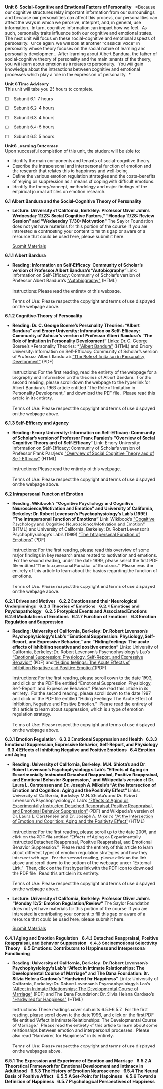 **Unit 6: Social-Cognitive and Emotional Factors of Personality** <span
id="6"></span> 
*Because our cognitive structures relay important information from our
surroundings and because our personalities can affect this process, our
personalities can affect the ways in which we perceive, interpret, and,
in general, use information.  In turn, cognitive information can impact
how we feel.  As such, personality traits influence both our cognitive
and emotional states.  The next unit will focus on these
social-cognitive and emotional aspects of personality.  Once again, we
will look at another “classical voice” in personality whose theory
focuses on the social nature of learning and personality development. 
After learning about Albert Bandura, the father of social-cognitive
theory of personality and the main tenants of the theory, you will learn
about emotion as it relates to personality.  You will gain knowledge
about the interactions between cognitive and emotional processes which
play a role in the expression of personality.  *

**Unit 6 Time Advisory**  
This unit will take you 25 hours to complete.

☐    Subunit 6.1: 7 hours

☐    Subunit 6.2: 4 hours

☐    Subunit 6.3: 4 hours

☐    Subunit 6.4: 5 hours

☐    Subunit 6.5: 5 hours

**Unit6 Learning Outcomes**  
Upon successful completion of this unit, the student will be able to:

-   Identify the main components and tenants of social-cognitive theory.
-   Describe the intrapersonal and interpersonal function of emotion and
    the research that relates this to happiness and well-being.
-   Define the various emotion regulation strategies and the
    costs-benefits of relying on suppression as a means of coping with
    difficult emotions.
-   Identify the theory/concept, methodology and major findings of the
    empirical journal articles on emotion research.

**6.1 Albert Bandura and the Social-Cognitive Theory of Personality**
<span id="6.1"></span> 
-   **Lecture: University of California, Berkeley: Professor Oliver
    John’s Wednesday 11/23: Social Cognitive Factors," “Monday 11/28:
    Review Session” and “Wednesday 11/30: Motivation"**
    The Saylor Foundation does not yet have materials for this portion
    of the course. If you are interested in contributing your content to
    fill this gap or aware of a resource that could be used here, please
    submit it here.

    [Submit Materials](http://www.saylor.org/contribute/)

**6.1.1 Albert Bandura** <span id="6.1.1"></span> 
-   **Reading: Information on Self-Efficacy: Community of Scholar’s
    version of Professor Albert Bandura’s “Autobiography”**
    Link: Information on Self-Efficacy: Community of Scholar’s version
    of Professor Albert Bandura’s
    ["Autobiography"](http://des.emory.edu/mfp/BanduraAutobiography2007.html)
    (HTML)  
        
     Instructions: Please read the entirety of this webpage.  
        
     Terms of Use: Please respect the copyright and terms of use
    displayed on the webpage above. 

**6.1.2 Cognitive-Theory of Personality** <span id="6.1.2"></span> 
-   **Reading: Dr. C. George Boeree’s Personality Theories: “Albert
    Bandura” and Emory University: Information on Self-Efficacy:
    Community of Scholar’s version of Professor Albert Bandura’s “The
    Role of Imitation in Personality Development”**
    Links: Dr. C. George Boeree’s *Personality Theories: *["Albert
    Bandura"](http://webspace.ship.edu/cgboer/bandura.html) (HTML) and
    Emory University: Information on Self-Efficacy: Community of
    Scholar’s version of Professor Albert Bandura’s [“The Role of
    Imitation in Personality
    Development”](http://des.emory.edu/mfp/BanduraPubs.html) (PDF)  
        
     Instructions: For the first reading, read the entirety of the
    webpage for a biography and information on the theories of Albert
    Bandura.  For the second reading, please scroll down the webpage to
    the hyperlink for Albert Bandura’s 1963 article entitled “The Role
    of Imitation in Personality Development,” and download the PDF
    file.  Please read this article in its entirety.  
        
     Terms of Use: Please respect the copyright and terms of use
    displayed on the webpage above.

**6.1.3 Self-Efficacy and Agency** <span id="6.1.3"></span> 
-   **Reading: Emory University: Information on Self-Efficacy: Community
    of Scholar’s version of Professor Frank Parajes’s “Overview of
    Social Cognitive Theory and of Self-Efficacy”**
    Link: Emory University: Information on Self-Efficacy: Community of
    Scholar’s version of Professor Frank Parajes’s ["Overview of Social
    Cognitive Theory and of
    Self-Efficacy"](http://des.emory.edu/mfp/eff.html) (HTML)  
                              
     Instructions: Please read the entirety of this webpage.  
        
     Terms of Use: Please respect the copyright and terms of use
    displayed on the webpage above.

**6.2 Intrapersonal Function of Emotion** <span id="6.2"></span> 
-   **Reading: Wikibook’s "Cognitive Psychology and Cognitive
    Neuroscience/Motivation and Emotion" and University of California,
    Berkeley: Dr. Robert Levenson’s Psychophysiology’s Lab’s (1999) “The
    Intrapersonal Function of Emotions”**
    Link: Wikibook’s ["Cognitive Psychology and Cognitive
    Neuroscience/Motivation and
    Emotion"](http://en.wikibooks.org/wiki/Cognitive_Psychology_and_Cognitive_Neuroscience/Motivation_and_Emotion#Motivation)
    (HTML) and University of California, Berkeley: Dr. Robert Levenson’s
    Psychophysiology’s Lab’s (1999) [“The Intrapersonal Function of
    Emotions”](http://ist-socrates.berkeley.edu/~ucbpl/publications.html#99)
    (PDF)  
        
     Instructions: For the first reading, please read this overview of
    some major findings in key research areas related to motivation and
    emotions.   For the second reading, under the date 1999, please
    select the first PDF file entitled “The Intrapersonal Function of
    Emotions.”  Please read the entirety of this article to learn about
    the basics regarding the function of emotions.  
        
     Terms of Use: Please respect the copyright and terms of use
    displayed on the webpage above.

**6.2.1 Drives and Motives** <span id="6.2.1"></span> 
**6.2.2 Emotions and their Neurological Underpinnings** <span
id="6.2.2"></span> 
**6.2.3 Theories of Emotions** <span id="6.2.3"></span> 
**6.2.4 Emotions and Psychopathology** <span id="6.2.4"></span> 
**6.2.5 Protypical Events and Associated Emotions** <span
id="6.2.5"></span> 
**6.2.6 Modulations of Emotions** <span id="6.2.6"></span> 
**6.2.7 Function of Emotions** <span id="6.2.7"></span> 
**6.3 Emotion Regulation and Suppression** <span id="6.3"></span> 
-   **Reading: University of California, Berkeley: Dr. Robert Levenson’s
    Psychophysiology’s Lab’s “Emotional Suppression: Physiology,
    Self-Report, and Expressive Behavior,” and “Hiding feelings: The
    acute effects of inhibiting negative and positive emotion”**
    Links: University of California, Berkeley: Dr. Robert Levenson’s
    Psychophysiology’s Lab’s [“Emotional Suppression: Physiology,
    Self-Report, and Expressive
    Behavior”](http://ist-socrates.berkeley.edu/~ucbpl/publications.html#99)
    (PDF) and [“Hiding feelings: The Acute Effects of
    Inhibition](http://ist-socrates.berkeley.edu/~ucbpl/publications.html#99)[ Negative
    and Positive
    Emotion”](http://ist-socrates.berkeley.edu/~ucbpl/publications.html#99)(PDF)  
        
     Instructions: For the first reading, please scroll down to the date
    1993, and click on the PDF file entitled “Emotional Suppression:
    Physiology, Self-Report, and Expressive Behavior.”  Please read this
    article in its entirety.  For the second reading, please scroll down
    to the date 1997 and click on the PDF file entitled “Hiding
    Feelings: The Acute Effect of Inhibition, Negative and Positive
    Emotion.”  Please read the entirety of this article to learn about
    suppression, which is a type of emotion regulation strategy.  
                  
     Terms of Use: Please respect the copyright and terms of use
    displayed on the webpage above.

**6.3.1 Emotion Regulation** <span id="6.3.1"></span> 
**6.3.2 Emotional Suppression and Health** <span id="6.3.2"></span> 
**6.3.3 Emotional Suppression, Expressive Behavior, Self-Report, and
Physiology** <span id="6.3.3"></span> 
**6.3.4 Effects of Inhibiting Negative and Positive Emotions** <span
id="6.3.4"></span> 
**6.4 Emotion and Aging** <span id="6.4"></span> 
-   **Reading: University of California, Berkeley: M.N. Shiota’s and Dr.
    Robert Levenson’s Psychophysiology’s Lab’s “Effects of Aging on
    Experimentally Instructed Detached Reappraisal, Positive
    Reappraisal, and Emotional Behavior Suppression,” and Wikipedia’s
    version of Dr. Laura L. Carstensen and Dr. Joseph A. Mikels’s “At
    the Intersection of Emotion and Cognition: Aging and the Positivity
    Effect”**
    Links: University of California, Berkeley: M.N. Shiota’s and Dr.
    Robert Levenson’s Psychophysiology’s Lab’s [“Effects of Aging on
    Experimentally Instructed Detached Reappraisal, Positive
    Reappraisal, and Emotional Behavior
    Suppression”](http://ist-socrates.berkeley.edu/~ucbpl/publications.html#99)
    (PDF) and Wikipedia’s version of Dr. Laura L. Carstensen and Dr.
    Joseph A. Mikels’s ["At the Intersection of Emotion and Cognition:
    Aging and the Positivity
    Effect"](http://en.wikipedia.org/wiki/Socioemotional_selectivity_theory)
    (HTML)  
        
     Instructions: For the first reading, please scroll up to the date
    2009, and click on the PDF file entitled “Effects of Aging on
    Experimentally Instructed Detached Reappraisal, Positive
    Reappraisal, and Emotional Behavior Suppression.”  Please read the
    entirety of this article to learn about different types of emotion
    regulation strategies and how they intersect with age.  For the
    second reading, please click on the link above and scroll down to
    the bottom of the webpage under “External Link.”  Then, click on the
    first hyperlink with the PDF icon to download the PDF file.  Read
    this article in its entirety.  
        
     Terms of Use: Please respect the copyright and terms of use
    displayed on the webpage above.

-   **Lecture: University of California, Berkeley: Professor Oliver
    John’s "Monday 12/5: Emotion Regulation/Review"**
    The Saylor Foundation does not yet have materials for this portion
    of the course. If you are interested in contributing your content to
    fill this gap or aware of a resource that could be used here, please
    submit it here.

    [Submit Materials](http://www.saylor.org/contribute/)

**6.4.1 Aging and Emotion Regulation** <span id="6.4.1"></span> 
**6.4.2 Detached Reappraisal, Positive Reappraisal, and Behavior
Suppression** <span id="6.4.2"></span> 
**6.4.3 Socioemotional Selectivity Theory** <span id="6.4.3"></span> 
**6.5 Emotions: Contributors to Happiness and Interpersonal
Functioning** <span id="6.5"></span> 
-   **Reading: University of California, Berkeley: Dr. Robert Levenson’s
    Psychophysiology’s Lab’s “Affect in Intimate Relationships: The
    Developmental Course of Marriage” and The Dana Foundation: Dr.
    Silvia Helena Cardoso’s “Hardwired for Happiness”**
    Links: University of California, Berkeley: Dr. Robert Levenson’s
    Psychophysiology’s Lab’s [“Affect in Intimate Relationships: The
    Developmental Course of
    Marriage”](http://ist-socrates.berkeley.edu/~ucbpl/publications.html#99)
    (PDF) and The Dana Foundation: Dr. Silvia Helena Cardoso’s
    ["Hardwired for
    Happiness"](http://www.dana.org/news/cerebrum/detail.aspx?id=5514)
    (HTML)  
        
     Instructions: These readings cover subunits 6.5.1-6.5.7.  For the
    first reading, please scroll down to the date 1996, and click on the
    first PDF file entitled “Affect in Intimate Relationships: The
    Developmental Course of Marriage.”  Please read the entirety of this
    article to learn about some relationships between emotion and
    interpersonal processes.  Please also read “Hardwired for Happiness”
    in its entirety.  
        
     Terms of Use: Please respect the copyright and terms of use
    displayed on the webpages above.

**6.5.1 The Expression and Experience of Emotion and Marriage** <span
id="6.5.1"></span> 
**6.5.2 A Theoretical Framework for Emotional Development and Intimacy
in Adulthood** <span id="6.5.2"></span> 
**6.5.3 The History of Emotion Neuroscience** <span id="6.5.3"></span> 
**6.5.4 The Neural Basis of Positive Affect** <span id="6.5.4"></span> 
**6.5.5 A Set-Point for Happiness** <span id="6.5.5"></span> 
**6.5.6 Toward a Definition of Happiness** <span id="6.5.6"></span> 
**6.5.7 Psychological Perspectives of Happiness** <span
id="6.5.7"></span> 
